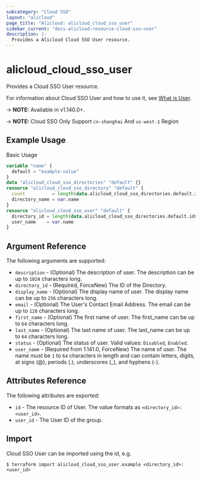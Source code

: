 ```yaml
---
subcategory: "Cloud SSO"
layout: "alicloud"
page_title: "Alicloud: alicloud_cloud_sso_user"
sidebar_current: "docs-alicloud-resource-cloud-sso-user"
description: |-
  Provides a Alicloud Cloud SSO User resource.
---
```


# alicloud\_cloud\_sso\_user

Provides a Cloud SSO User resource.

For information about Cloud SSO User and how to use it, see [What is User](https://www.alibabacloud.com/help/zh/doc-detail/264683.htm).

-> **NOTE:** Available in v1.140.0+.

-> **NOTE:** Cloud SSO Only Support `cn-shanghai` And `us-west-1` Region

## Example Usage

Basic Usage

```terraform
variable "name" {
  default = "example-value"
}
data "alicloud_cloud_sso_directories" "default" {}
resource "alicloud_cloud_sso_directory" "default" {
  count          = length(data.alicloud_cloud_sso_directories.default.ids) > 0 ? 0 : 1
  directory_name = var.name
}
resource "alicloud_cloud_sso_user" "default" {
  directory_id = length(data.alicloud_cloud_sso_directories.default.ids) > 0 ? data.alicloud_cloud_sso_directories.default.ids[0] : concat(alicloud_cloud_sso_directory.default.*.id, [""])[0]
  user_name    = var.name
}

```

## Argument Reference

The following arguments are supported:

* `description` - (Optional) The description of user. The description can be up to `1024` characters long.
* `directory_id` - (Required, ForceNew) The ID of the Directory.
* `display_name` - (Optional) The display name of user. The display name can be up to `256` characters long.
* `email` - (Optional) The User's Contact Email Address. The email can be up to `128` characters long.
* `first_name` - (Optional) The first name of user. The first_name can be up to `64` characters long.
* `last_name` - (Optional) The last name of user. The last_name can be up to `64` characters long.
* `status` - (Optional) The status of user. Valid values: `Disabled`, `Enabled`.
* `user_name` - (Required from 1.141.0, ForceNew) The name of user. The name must be `1` to `64` characters in length and can contain letters, digits, at signs (@), periods (.), underscores (_), and hyphens (-).

## Attributes Reference

The following attributes are exported:

* `id` - The resource ID of User. The value formats as `<directory_id>:<user_id>`.
* `user_id` - The User ID of the group.

## Import

Cloud SSO User can be imported using the id, e.g.

```shell
$ terraform import alicloud_cloud_sso_user.example <directory_id>:<user_id>
```
